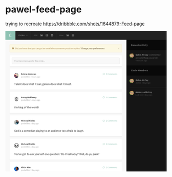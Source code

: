 pawel-feed-page
===============

trying to recreate https://dribbble.com/shots/1644879-Feed-page

![screenshot](https://github.com/spro/pawel-feed-page/blob/master/screenshot.png?raw=true)
